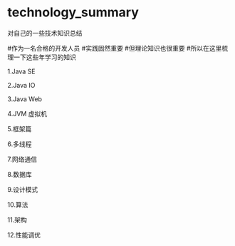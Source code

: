 # technology_summary
对自己的一些技术知识总结


#作为一名合格的开发人员
#实践固然重要
#但理论知识也很重要
#所以在这里梳理一下这些年学习的知识



1.Java SE

2.Java IO

3.Java Web

4.JVM 虚拟机

5.框架篇

6.多线程 

7.网络通信

8.数据库

9.设计模式

10.算法

11.架构

12.性能调优
